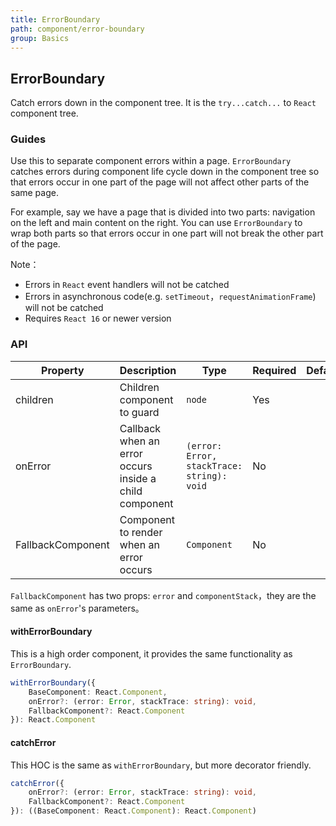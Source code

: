 ```yaml
---
title: ErrorBoundary
path: component/error-boundary
group: Basics
---
```


## ErrorBoundary

Catch errors down in the component tree. It is the `try...catch...` to `React` component tree.

### Guides

Use this to separate component errors within a page. `ErrorBoundary` catches errors during component life cycle down in the component tree so that errors occur in one part of the page will not affect other parts of the same page.

For example, say we have a page that is divided into two parts: navigation on the left and main content on the right. You can use `ErrorBoundary` to wrap both parts so that errors occur in one part will not break the other part of the page.

Note：

- Errors in `React` event handlers will not be catched
- Errors in asynchronous code(e.g. `setTimeout`，`requestAnimationFrame`) will not be catched
- Requires `React 16` or newer version

### API

| Property     |   Description  | Type     |  Required  |   Default  | Alternative       |
| ------------ | ------------- | -------- | ---------- | ---------- | ----------------- |
| children    | Children component to guard | `node` | Yes | | |
| onError     | Callback when an error occurs inside a child component | `(error: Error, stackTrace: string): void` | No | | |
| FallbackComponent      | Component to render when an error occurs      | `Component`     |  No   |     |  |

`FallbackComponent` has two props: `error` and `componentStack`，they are the same as `onError`'s parameters。

#### withErrorBoundary

This is a high order component, it provides the same functionality as `ErrorBoundary`.

```ts
withErrorBoundary({
	BaseComponent: React.Component,
	onError?: (error: Error, stackTrace: string): void,
	FallbackComponent?: React.Component
}): React.Component
```

#### catchError

This HOC is the same as `withErrorBoundary`, but more decorator friendly.

```ts
catchError({
	onError?: (error: Error, stackTrace: string): void,
	FallbackComponent?: React.Component
}): ((BaseComponent: React.Component): React.Component)
```


